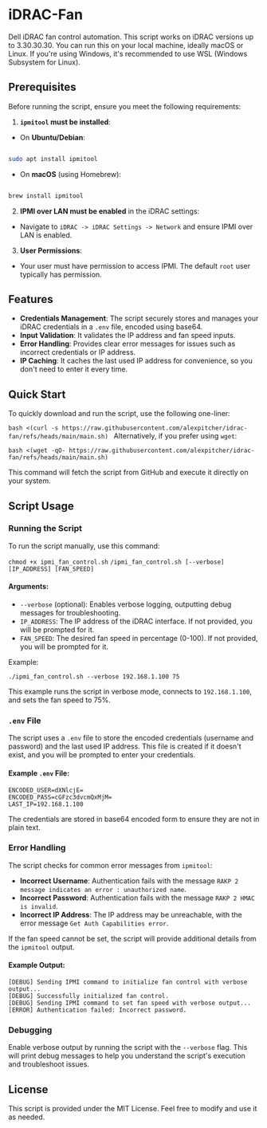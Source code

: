 # iDRAC-Fan

Dell iDRAC fan control automation. This script works on iDRAC versions up to 3.30.30.30. You can run this on your local machine, ideally macOS or Linux. If you're using Windows, it's recommended to use WSL (Windows Subsystem for Linux).
## Prerequisites

Before running the script, ensure you meet the following requirements:

1. **`ipmitool` must be installed**:

- On **Ubuntu/Debian**:
```bash

sudo apt install ipmitool

```
- On **macOS** (using Homebrew):
```bash

brew install ipmitool

```

2. **IPMI over LAN must be enabled** in the iDRAC settings:

- Navigate to `iDRAC -> iDRAC Settings -> Network` and ensure IPMI over LAN is enabled.

3. **User Permissions**:

- Your user must have permission to access IPMI. The default `root` user typically has permission.
## Features

- **Credentials Management**: The script securely stores and manages your iDRAC credentials in a `.env` file, encoded using base64.
- **Input Validation**: It validates the IP address and fan speed inputs.
- **Error Handling**: Provides clear error messages for issues such as incorrect credentials or IP address.
- **IP Caching**: It caches the last used IP address for convenience, so you don't need to enter it every time.

## Quick Start

To quickly download and run the script, use the following one-liner:

`bash <(curl -s https://raw.githubusercontent.com/alexpitcher/idrac-fan/refs/heads/main/main.sh)
`
Alternatively, if you prefer using `wget`:

`bash <(wget -qO- https://raw.githubusercontent.com/alexpitcher/idrac-fan/refs/heads/main/main.sh)`

This command will fetch the script from GitHub and execute it directly on your system.
## Script Usage

### Running the Script

To run the script manually, use this command:

`chmod +x ipmi_fan_control.sh`
`/ipmi_fan_control.sh [--verbose] [IP_ADDRESS] [FAN_SPEED]`

#### Arguments:

- `--verbose` (optional): Enables verbose logging, outputting debug messages for troubleshooting.
- `IP_ADDRESS`: The IP address of the iDRAC interface. If not provided, you will be prompted for it.
- `FAN_SPEED`: The desired fan speed in percentage (0-100). If not provided, you will be prompted for it.

Example:

`./ipmi_fan_control.sh --verbose 192.168.1.100 75`

This example runs the script in verbose mode, connects to `192.168.1.100`, and sets the fan speed to 75%.

### `.env` File

The script uses a `.env` file to store the encoded credentials (username and password) and the last used IP address. This file is created if it doesn't exist, and you will be prompted to enter your credentials.

#### Example `.env` File:
```
ENCODED_USER=dXNlcjE=
ENCODED_PASS=cGFzc3dvcmQxMjM=
LAST_IP=192.168.1.100
```
The credentials are stored in base64 encoded form to ensure they are not in plain text.

### Error Handling

The script checks for common error messages from `ipmitool`:

- **Incorrect Username**: Authentication fails with the message `RAKP 2 message indicates an error : unauthorized name`.
- **Incorrect Password**: Authentication fails with the message `RAKP 2 HMAC is invalid`.
- **Incorrect IP Address**: The IP address may be unreachable, with the error message `Get Auth Capabilities error`.

If the fan speed cannot be set, the script will provide additional details from the `ipmitool` output.

#### Example Output:
```[DEBUG] Starting script execution...
[DEBUG] Sending IPMI command to initialize fan control with verbose output...
[DEBUG] Successfully initialized fan control.
[DEBUG] Sending IPMI command to set fan speed with verbose output...
[ERROR] Authentication failed: Incorrect password.
```
### Debugging

Enable verbose output by running the script with the `--verbose` flag. This will print debug messages to help you understand the script's execution and troubleshoot issues.

## License

This script is provided under the MIT License. Feel free to modify and use it as needed.